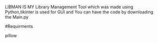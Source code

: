 LIBMAN IS MY Library Management Tool which was made using Python,tikinter is used for GUI and You can have the code by downloading  the Main.py 

#Requirments 

pillow
